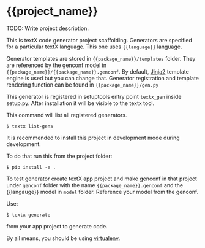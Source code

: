 # {{project_name}}

TODO: Write project description.

This is textX code generator project scaffolding. Generators are specified for
a particular textX language.  This one uses `{{language}}` language.

Generator templates are stored in `{{package_name}}/templates` folder.
They are referenced by the genconf model in
`{{package_name}}/{{package_name}}.genconf`.
By default, [Jinja2](http://jinja.pocoo.org/) template engine is used but you
can change that.
Generator registration and template rendering function can be found in
`{{package_name}}/gen.py`

This generator is registered in setuptools entry point `textx_gen` inside setup.py.
After installation it will be visible to the textx tool.

This command will list all registered generators.

    $ textx list-gens


It is recommended to install this project in development mode during
development.

To do that run this from the project folder:

    $ pip install -e .


To test generator create textX app project and make genconf in that project
under `genconf` folder with the name `{{package_name}}.genconf` and the
{{langauge}} model in `model` folder. Reference your model from the genconf.

Use:

    $ textx generate

from your app project to generate code.

By all means, you should be using
[virtualenv](https://github.com/pypa/virtualenv).


